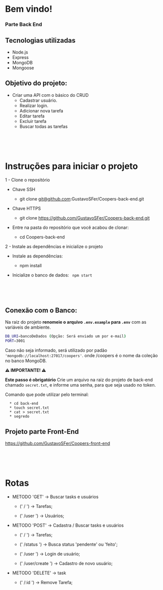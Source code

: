 # Bem vindo!
<h3>Parte Back End</h3>

## Tecnologias utilizadas
- Node.js
- Express
- MongoDB
- Mongoose

## Objetivo do projeto:
  * Criar uma API com o básico do CRUD
    <ul>
      <li>Cadastrar usuário.</li>
      <li>Realizar login.</li>
      <li>Adicionar nova tarefa</li>
      <li>Editar tarefa</li>
      <li>Excluir tarefa</li>
      <li>Buscar todas as tarefas</li>
    </ul>
<br><br><br>

# Instruções para iniciar o projeto
  1 - Clone o repositório
  * Chave SSH
    * git clone git@github.com:GustavoSFer/Coopers-back-end.git

  * Chave HTTPS
    * git clone https://github.com/GustavoSFer/Coopers-back-end.git

  * Entre na pasta do repositório que você acabou de clonar:
    * cd Coopers-back-end

2 - Instale as dependências e inicialize o projeto
  * Instale as dependências:
    * npm install

  
  * Inicialize o banco de dados: 
      ``` npm start```
<br />
<br />
<br />

## Conexão com o Banco: 
Na raiz do projeto **renomeie o arquivo `.env.example` para `.env`** com as variáveis de ambiente.

```sh
DB_URI=bancoDeDados (Opção: Será enviado um por e-mail)
PORT=3001
```

Caso não seja informado, será utilizado por padão `'mongodb://localhost:27017/coopers'`.
onde /coopers é o nome da coleção no banco MongoDB.

**⚠️ IMPORTANTE! ⚠️**


**Este passo é obrigatório**
Crie um arquivo na raiz do projeto de back-end chamado `secret.txt`, e informe uma senha, para que seja usado no token.

Comando que pode utilizar pelo terminal:
```
  * cd back-end
  * touch secret.txt
  * cat > secret.txt
  * segredo
```

## Projeto parte Front-End
https://github.com/GustavoSFer/Coopers-front-end


<br />
<br />
<br />

# Rotas 
* METODO 'GET' -> Buscar tasks e usuários
  * (' / ') -> Tarefas;

  * (' /user ') -> Usuários;

* METODO 'POST' -> Cadastra / Buscar tasks e usuários
  * (' / ') -> Tarefas;

  * (' /status ') -> Busca status 'pendente' ou 'feito';

  * (' /user ') -> Login de usuário;

  * (' /user/create ') -> Cadastro de novo usuário;

* METODO 'DELETE' -> task
  * (' /:id ') -> Remove Tarefa;
